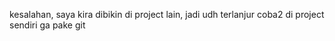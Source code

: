 kesalahan, saya kira dibikin di project lain, jadi udh terlanjur coba2 di project sendiri ga pake git

